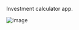 Investment calculator app.

![image](https://github.com/user-attachments/assets/ea90d5c8-1732-4c42-92f2-4263c882c79f)
